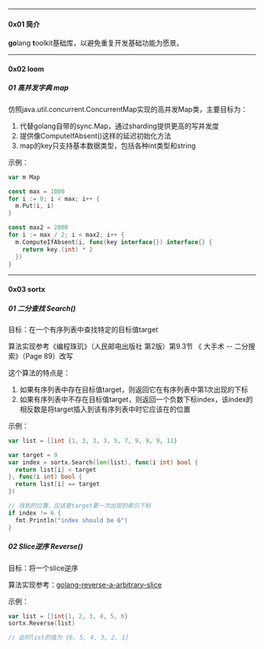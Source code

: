 ----

#### 0x01 简介

**go**lang **t**oolkit基础库，以避免重复开发基础功能为愿景。



----

#### 0x02 loom

##### 01 高并发字典 map

仿照java.util.concurrent.ConcurrentMap实现的高并发Map类，主要目标为：
1. 代替golang自带的sync.Map，通过sharding提供更高的写并发度
2. 提供像ComputeIfAbsent()这样的延迟初始化方法
3. map的key只支持基本数据类型，包括各种int类型和string



示例：

```go
var m Map

const max = 1000
for i := 0; i < max; i++ {
  m.Put(i, i)
}

const max2 = 2000
for i := max / 2; i < max2; i++ {
  m.ComputeIfAbsent(i, func(key interface{}) interface{} {
    return key.(int) * 2
  })
}
```



----

#### 0x03 sortx

##### 01 二分查找 Search()

目标：在一个有序列表中查找特定的目标值target

算法实现参考《编程珠玑》（人民邮电出版社 第2版）第9.3节 《 大手术 -- 二分搜索》（Page 89）改写



这个算法的特点是：

1. 如果有序列表中存在目标值target，则返回它在有序列表中第1次出现的下标
2. 如果有序列表中不存在目标值target，则返回一个负数下标index，该index的相反数是将target插入到该有序列表中时它应该在的位置



示例：

```go
var list = []int {1, 3, 3, 3, 5, 7, 9, 9, 9, 11}

var target = 9
var index = sortx.Search(len(list), func(i int) bool {
  return list[i] < target
}, func(i int) bool {
  return list[i] == target
})

// 找到的位置，应该是target第一次出现的索引下标
if index != 6 {
  fmt.Println("index should be 6")
}
```



##### 02 Slice逆序 Reverse()

目标：将一个slice逆序

算法实现参考：[golang-reverse-a-arbitrary-slice](https://stackoverflow.com/questions/54858529/golang-reverse-a-arbitrary-slice)



示例：

```go
var list = []int{1, 2, 3, 4, 5, 6}
sortx.Reverse(list)

// 此时list的值为 {6, 5, 4, 3, 2, 1}
```











